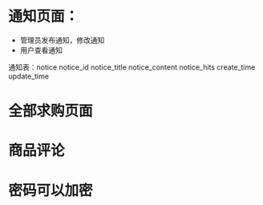 # 通知页面：
- 管理员发布通知，修改通知
- 用户查看通知

通知表：notice
notice_id
notice_title
notice_content
notice_hits
create_time
update_time


# 全部求购页面

# 商品评论

# 密码可以加密


